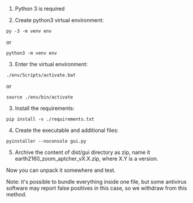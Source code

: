 1. Python 3 is required

2. Create python3 virtual environment:

```
py -3 -m venv env
```
or
```
python3 -m venv env
```

3. Enter the virtual environment:

```
./env/Scripts/activate.bat
```
or
```
source ./env/bin/activate
```

3. Install the requirements:

```
pip install -v ./requirements.txt
```

4. Create the executable and additional files:

```
pyinstaller --noconsole gui.py
```

5. Archive the content of dist/gui directory as zip, name it earth2160_zoom_aptcher_vX.X.zip,
where X.Y is a version.

Now you can unpack it somewhere and test.

Note: it's possible to bundle everything inside one file, but some antivirus software may report false positives in this case, so we withdraw from this method.